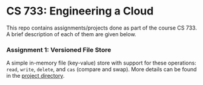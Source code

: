 # CS 733: Engineering a Cloud

This repo contains assignments/projects done as part of the course CS 733.
A brief description of each of them are given below.

### Assignment 1: Versioned File Store

A simple in-memory file (key-value) store with support for these operations:
`read`, `write`, `delete`, and `cas` (compare and swap). More details can be
found in the [project directory](./assignment1).
